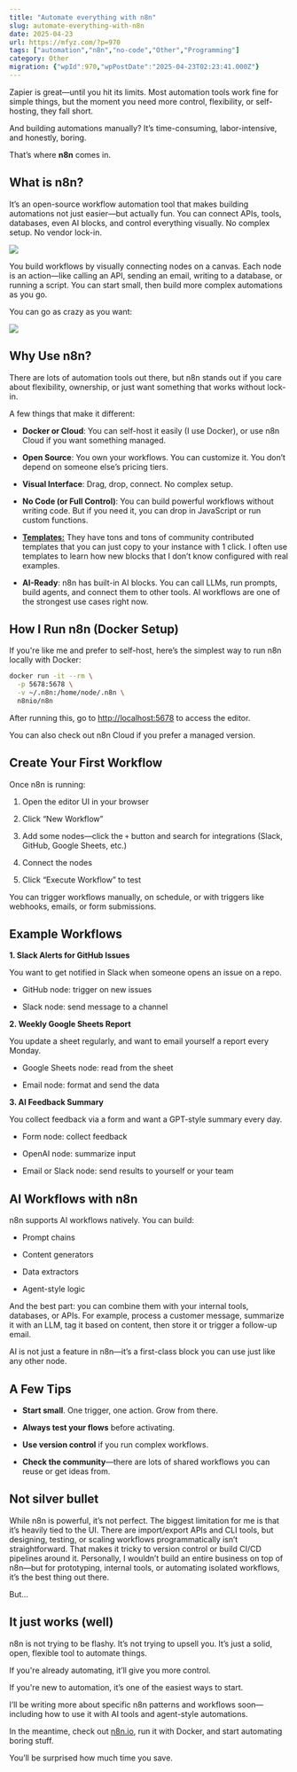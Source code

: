 ```yaml
---
title: "Automate everything with n8n"
slug: automate-everything-with-n8n
date: 2025-04-23
url: https://mfyz.com/?p=970
tags: ["automation","n8n","no-code","Other","Programming"]
category: Other
migration: {"wpId":970,"wpPostDate":"2025-04-23T02:23:41.000Z"}
---
```


Zapier is great—until you hit its limits. Most automation tools work fine for simple things, but the moment you need more control, flexibility, or self-hosting, they fall short.

And building automations manually? It’s time-consuming, labor-intensive, and honestly, boring.

That’s where **n8n** comes in.

## What is n8n?

It’s an open-source workflow automation tool that makes building automations not just easier—but actually fun. You can connect APIs, tools, databases, even AI blocks, and control everything visually. No complex setup. No vendor lock-in.

![](/images/archive/en/2025/04/n8n.png)

You build workflows by visually connecting nodes on a canvas. Each node is an action—like calling an API, sending an email, writing to a database, or running a script. You can start small, then build more complex automations as you go.

You can go as crazy as you want:

![](/images/archive/en/2025/04/n8n-crazy-workflow.png)

## Why Use n8n?

There are lots of automation tools out there, but n8n stands out if you care about flexibility, ownership, or just want something that works without lock-in.

A few things that make it different:

*   **Docker or Cloud**: You can self-host it easily (I use Docker), or use n8n Cloud if you want something managed.

*   **Open Source**: You own your workflows. You can customize it. You don’t depend on someone else’s pricing tiers.

*   **Visual Interface**: Drag, drop, connect. No complex setup.

*   **No Code (or Full Control)**: You can build powerful workflows without writing code. But if you need it, you can drop in JavaScript or run custom functions.

*   [**Templates:**](https://n8n.io/workflows/) They have tons and tons of community contributed templates that you can just copy to your instance with 1 click. I often use templates to learn how new blocks that I don’t know configured with real examples.

*   **AI-Ready**: n8n has built-in AI blocks. You can call LLMs, run prompts, build agents, and connect them to other tools. AI workflows are one of the strongest use cases right now.

## How I Run n8n (Docker Setup)

If you're like me and prefer to self-host, here’s the simplest way to run n8n locally with Docker:

```sh
docker run -it --rm \
  -p 5678:5678 \
  -v ~/.n8n:/home/node/.n8n \
  n8nio/n8n

```

After running this, go to [](http://localhost:5678/)[http://localhost:5678](http://localhost:5678) to access the editor.

You can also check out n8n Cloud if you prefer a managed version.

## Create Your First Workflow

Once n8n is running:

1.  Open the editor UI in your browser

3.  Click “New Workflow”

5.  Add some nodes—click the `+` button and search for integrations (Slack, GitHub, Google Sheets, etc.)

7.  Connect the nodes

9.  Click “Execute Workflow” to test

You can trigger workflows manually, on schedule, or with triggers like webhooks, emails, or form submissions.

## Example Workflows

**1\. Slack Alerts for GitHub Issues**

You want to get notified in Slack when someone opens an issue on a repo.

*   GitHub node: trigger on new issues

*   Slack node: send message to a channel

**2\. Weekly Google Sheets Report**

You update a sheet regularly, and want to email yourself a report every Monday.

*   Google Sheets node: read from the sheet

*   Email node: format and send the data

**3\. AI Feedback Summary**

You collect feedback via a form and want a GPT-style summary every day.

*   Form node: collect feedback

*   OpenAI node: summarize input

*   Email or Slack node: send results to yourself or your team

## AI Workflows with n8n

n8n supports AI workflows natively. You can build:

*   Prompt chains

*   Content generators

*   Data extractors

*   Agent-style logic

And the best part: you can combine them with your internal tools, databases, or APIs. For example, process a customer message, summarize it with an LLM, tag it based on content, then store it or trigger a follow-up email.

AI is not just a feature in n8n—it’s a first-class block you can use just like any other node.

## A Few Tips

*   **Start small**. One trigger, one action. Grow from there.

*   **Always test your flows** before activating.

*   **Use version control** if you run complex workflows.

*   **Check the community**—there are lots of shared workflows you can reuse or get ideas from.

## Not silver bullet

While n8n is powerful, it’s not perfect. The biggest limitation for me is that it’s heavily tied to the UI. There are import/export APIs and CLI tools, but designing, testing, or scaling workflows programmatically isn’t straightforward. That makes it tricky to version control or build CI/CD pipelines around it. Personally, I wouldn’t build an entire business on top of n8n—but for prototyping, internal tools, or automating isolated workflows, it’s the best thing out there.

But…

## It just works (well)

n8n is not trying to be flashy. It’s not trying to upsell you. It’s just a solid, open, flexible tool to automate things.

If you're already automating, it’ll give you more control.

If you're new to automation, it’s one of the easiest ways to start.

I’ll be writing more about specific n8n patterns and workflows soon—including how to use it with AI tools and agent-style automations.

In the meantime, check out [n8n.io](https://n8n.io/), run it with Docker, and start automating boring stuff.

You’ll be surprised how much time you save.